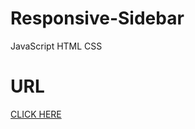 # Responsive-Sidebar
JavaScript HTML CSS

# URL 
[CLICK HERE](https://mousumimalik.github.io/Responsive-Sidebar/)
